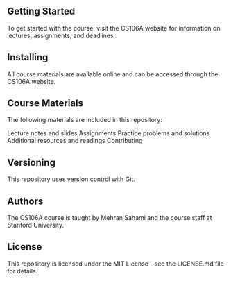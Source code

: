 ## Getting Started
To get started with the course, visit the CS106A website for information on lectures, assignments, and deadlines.


## Installing
All course materials are available online and can be accessed through the CS106A website.

## Course Materials
The following materials are included in this repository:

Lecture notes and slides
Assignments
Practice problems and solutions
Additional resources and readings
Contributing


## Versioning
This repository uses version control with Git.

## Authors
The CS106A course is taught by Mehran Sahami and the course staff at Stanford University.

## License
This repository is licensed under the MIT License - see the LICENSE.md file for details.
